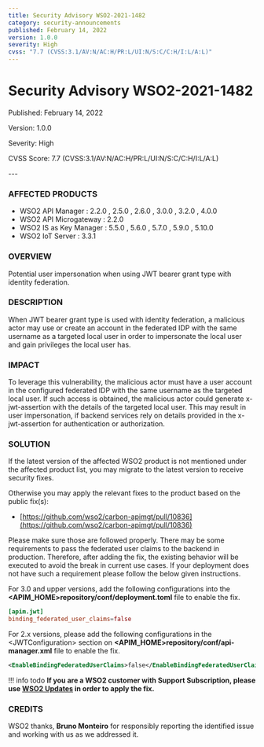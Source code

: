 ```yaml
---
title: Security Advisory WSO2-2021-1482
category: security-announcements
published: February 14, 2022
version: 1.0.0
severity: High
cvss: "7.7 (CVSS:3.1/AV:N/AC:H/PR:L/UI:N/S:C/C:H/I:L/A:L)"
---
```


# Security Advisory WSO2-2021-1482

<p class="doc-info">Published: February 14, 2022</p>
<p class="doc-info">Version: 1.0.0</p>
<p class="doc-info">Severity: High</p>
<p class="doc-info">CVSS Score: 7.7 (CVSS:3.1/AV:N/AC:H/PR:L/UI:N/S:C/C:H/I:L/A:L)</p>
---

### AFFECTED PRODUCTS
* WSO2 API Manager : 2.2.0 , 2.5.0 , 2.6.0 , 3.0.0 , 3.2.0 , 4.0.0
* WSO2 API Microgateway : 2.2.0
* WSO2 IS as Key Manager : 5.5.0 , 5.6.0 , 5.7.0 , 5.9.0 , 5.10.0
* WSO2 IoT Server : 3.3.1


### OVERVIEW
Potential user impersonation when using JWT bearer grant type with identity federation.


### DESCRIPTION
When JWT bearer grant type is used with identity federation, a malicious actor may use or create an account in the federated IDP with the same username as a targeted local user in order to impersonate the local user and gain privileges the local user has.


### IMPACT
To leverage this vulnerability, the malicious actor must have a user account in the configured federated IDP with the same username as the targeted local user. If such access is obtained, the malicious actor could generate x-jwt-assertion with the details of the targeted local user. This may result in user impersonation, if backend services rely on details provided in the x-jwt-assertion for authentication or authorization.


### SOLUTION
If the latest version of the affected WSO2 product is not mentioned under the affected product list, you may migrate to the latest version to receive security fixes.

Otherwise you may apply the relevant fixes to the product based on the public fix(s):

* [https://github.com/wso2/carbon-apimgt/pull/10836](https://github.com/wso2/carbon-apimgt/pull/10836)

Please make sure those are followed properly. There may be some requirements to pass the federated user claims to the backend in production. Therefore, after adding the fix, the existing behavior will be executed to avoid the break in current use cases. If your deployment does not have such a requirement please follow the below given instructions.

For 3.0 and upper versions, add the following configurations into the **<APIM_HOME\>repository/conf/deployment.toml** file to enable the fix.

```toml
[apim.jwt]
binding_federated_user_claims=false
```

For 2.x versions, please add the following configurations in the <JWTConfiguration\> section on **<APIM_HOME\>repository/conf/api-manager.xml** file to enable the fix.

```xml
<EnableBindingFederatedUserClaims>false</EnableBindingFederatedUserClaims>
```

!!! info todo
    **If you are a WSO2 customer with Support Subscription, please use [WSO2 Updates](https://wso2.com/updates/) in order to apply the fix.**


### CREDITS
WSO2 thanks, **Bruno Monteiro** for responsibly reporting the identified issue and working with us as we addressed it.

